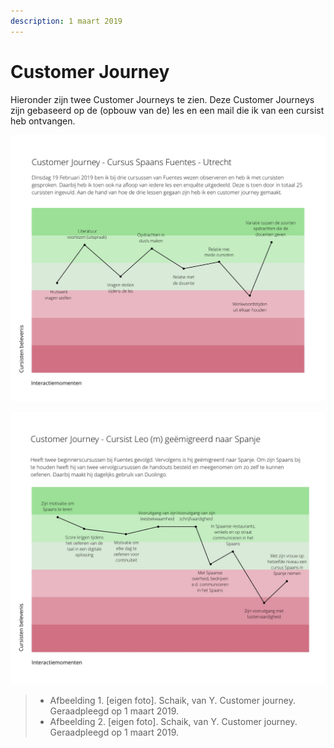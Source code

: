 ```yaml
---
description: 1 maart 2019
---
```


# Customer Journey

Hieronder zijn twee Customer Journeys te zien. Deze Customer Journeys zijn gebaseerd op de \(opbouw van de\) les en een mail die ik van een cursist heb ontvangen. 

![Afbeelding 1. Customer Journey gebaseerd op de les van Fuentes \(participant observation\)](../../.gitbook/assets/les.utrecht.jpg)

![Afbeelding 2. Customer Journey gebaseerd op een mail van een cursist](../../.gitbook/assets/cursist.leo.jpg)

> * Afbeelding 1. \[eigen foto\]. Schaik, van Y. Customer journey. Geraadpleegd op 1 maart 2019.
> * Afbeelding 2. \[eigen foto\]. Schaik, van Y. Customer journey. Geraadpleegd op 1 maart 2019.

